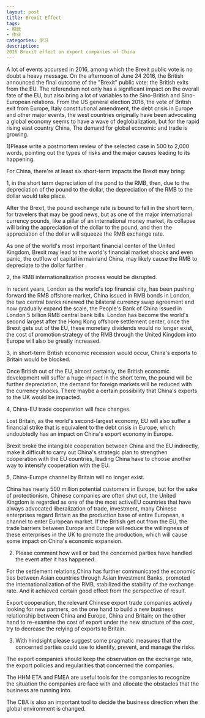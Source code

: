 ```yaml
---
layout: post
title: Brexit Effect
tags:
- 脱欧
- 作业
categories: 学习
description: 
2016 Brexit effect on export companies of China
---
```


A lot of events accursed in 2016, among which  the Brexit public vote is no doubt a heavy message. On the afternoon of June 24 2016, the British announced the final outcome of the "Brexit" public vote: the British exits from the EU. The referendum not only has a significant impact on the overall fate of the EU, but also bring a lot of variables to the Sino-British and Sino- European relations. From the US general election 2016, the vote of British exit from Europe, Italy constitutional amendment, the debt crisis in Europe and other major events, the west countries originally have been advocating a global economy seems to have a wave of deglobalization, but for the rapid rising east country China, The demand for global economic and trade is growing.





1)Please write a postmortem review of the selected case in 500 to 2,000 words, pointing out the types of risks and the major causes leading to its happening.

For China, there're at least six short-term impacts the Brexit may bring:

1, in the short term depreciation of the pond to the RMB, then, due to the depreciation of the pound to the dollar, the depreciation of the RMB to the dollar would take place.

After the Brexit, the pound exchange rate is bound to fall in the short term, for travelers that may be good news, but as one of the major international currency pounds, like a pillar of an international money market, its collapse will bring the appreciation of the dollar to the pound, and then the appreciation of the dollar will squeeze the RMB exchange rate.

As one of the world's most important financial center of the United Kingdom, Brexit may lead to the world's financial market shocks and even panic, the outflow of capital in mainland China, may likely cause the RMB to depreciate to the dollar further .

2, the RMB internationalization process would be disrupted.

In recent years, London as the world's top financial city, has been pushing forward the RMB offshore market, China issued in RMB bonds in London, the two central banks renewed the bilateral currency swap agreement and now gradually expand the scale, the People's Bank of China issued in London 5 billion RMB central bank bills. London has become the world's second largest after the Hong Kong offshore settlement center, once the Brexit gets out of the EU, these monetary dividends would no longer exist, the cost of promotion strategy of the RMB through the United Kingdom into Europe will also be greatly increased.

3, in short-term British economic recession would occur, China's exports to Britain would be blocked. 

Once British out of the EU, almost certainly, the British economic development will suffer a huge impact in the short term, the pound will be further depreciation, the demand for foreign markets will be reduced with the currency shocks. There maybe a certain possibility that China's exports to the UK would be impacted.

4, China-EU trade cooperation will face changes.

Lost Britain, as the world's second-largest economy, EU will also suffer a financial strike that is equivalent to the debt crisis in Europe, which undoubtedly has an impact on China's export economy in Europe.

Brexit broke the intangible cooperation between China and the EU indirectly, make it difficult to carry out China's strategic plan to strengthen cooperation with the EU countries, leading China have to choose another way to intensify cooperation with the EU.

5, China-Europe channel by Britain will no longer exist.

China has nearly 500 million potential customers in Europe, but for the sake of protectionism, Chinese companies are often shut out, the United Kingdom is regarded as one of the the most activeEU countries that have always advocated liberalization of trade, investment, many Chinese enterprises regard Britain as the production base of entire European, a channel to enter European market. If the British get out from the EU, the trade barriers between Europe and Europe will reduce the willingness of these enterprises in the UK to promote the production, which will cause some impact on China's economic expansion.

2) Please comment how well or bad the concerned parties have handled the event after it has happened.

For the settlement relations,China has further communicated the economic ties between Asian countries through Asian Investment Banks, promoted the internationalization of the RMB, stabilized the stability of the exchange rate. And it achieved certain good effect from the perspective of result.

Export cooperation, the relevant Chinese export trade companies actively looking for new partners, on the one hand to build a new business relationship between China and Europe, China and Britain; on the other hand to re-examine the cost of export under the new structure of the cost, try to decrease the relying of exports to Britain.

3) With hindsight please suggest some pragmatic measures that the concerned parties could use to identify, prevent, and manage the risks.

The export companies should keep the observation on the exchange rate, the export policies and regularities that concerned the companies.

The HHM ETA and FMEA are useful tools for the companies to recognize the situation the companies are face with and allocate the obstacles that the business are running into.

The CBA is also an important tool to decide the business direction when the global environment is changed.